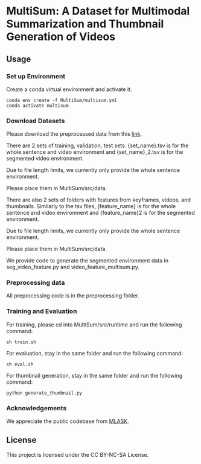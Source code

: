 # MultiSum: A Dataset for Multimodal Summarization and Thumbnail Generation of Videos

## Usage

### Set up Environment

Create a conda virtual environment and activate it.

```
conda env create -f MultiSum/multisum.yml
conda activate multisum
```

### Download Datasets

Please download the preprocessed data from this [link](https://drive.google.com/drive/folders/1QRtU32oiTbAzU9swn1ZFFg0hxmpz3a3k?usp=sharing).

There are 2 sets of training, validation, test sets.
{set_name}.tsv is for the whole sentence and video environment and {set_name}_2.tsv is for the segmented video environment.

Due to file length limits, we currently only provide the whole sentence environment.

Please place them in MultiSum/src/data.

There are also 2 sets of folders with features from keyframes, videos, and thumbnails.
Similarly to the tsv files, {feature_name} is for the whole sentence and video environment and {feature_name}2 is for the segmented environment.

Due to file length limits, we currently only provide the whole sentence environment.

Please place them in MultiSum/src/data.

We provide code to generate the segmented environment data in seg_video_feature.py and video_feature_multisum.py.



### Preprocessing data

All preprocessing code is in the preprocessing folder.

### Training and Evaluation

For training, please cd into MultiSum/src/runtime and run the following command:

```
sh train.sh
```

For evaluation, stay in the same folder and run the following command:

```
sh eval.sh
```

For thumbnail generation, stay in the same folder and run the following command:

```
python generate_thumbnail.py
```


### Acknowledgements

We appreciate the public codebase from [MLASK](https://github.com/ufal/MLASK).

## License

This project is licensed under the CC BY-NC-SA License.
